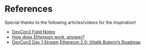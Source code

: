 # References

Special thanks to the following articles/videos for the inspiration!
* [DevCon3 Field Notes](https://a16z.com/2017/11/24/devcon3-notes/)
* [How does Ethereum work, anyway?](https://medium.com/@preethikasireddy/how-does-ethereum-work-anyway-22d1df506369)
* [DevCon3 Day 1 Stream](https://www.youtube.com/watch?v=Yo9o5nDTAAQ)
[Ethereum 2.0: Vitalik Buterin’s Roadmap](https://bitcoinmagazine.com/articles/ethereum-killer-ethereum-20-vitalik-buterins-roadmap/)
